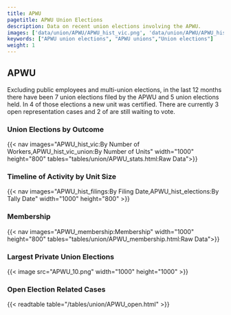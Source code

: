 ```yaml
---
title: APWU
pagetitle: APWU Union Elections
description: Data on recent union elections involving the APWU.
images: ['data/union/APWU/APWU_hist_vic.png', 'data/union/APWU/APWU_hist_size.png', 'data/union/APWU/APWU_10.png']
keywords: ["APWU union elections", "APWU unions","Union elections"]
weight: 1
---
```

##  APWU

Excluding public employees and multi-union elections, in the last 12 months there have been 7 union elections filed by the APWU and 5 union elections held. In 4 of those elections a new unit was certified. There are currently 3 open representation cases and 2 of are still waiting to vote.

### Union Elections by Outcome
{{< nav images="APWU_hist_vic:By Number of Workers,APWU_hist_vic_union:By Number of Units" width="1000" height="800" tables="tables/union/APWU_stats.html:Raw Data">}}

### Timeline of Activity by Unit Size
{{< nav images="APWU_hist_filings:By Filing Date,APWU_hist_elections:By Tally Date" width="1000" height="800" >}}

### Membership
{{< nav images="APWU_membership:Membership" width="1000" height="800" tables="tables/union/APWU_membership.html:Raw Data">}}

### Largest Private Union Elections
{{< image src="APWU_10.png" width="1000" height="1000"  >}}

### Open Election Related Cases
{{< readtable table="/tables/union/APWU_open.html" >}}

